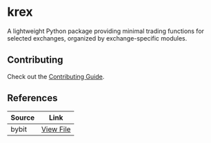 # krex

A lightweight Python package providing minimal trading functions for selected exchanges, organized by exchange-specific modules.

## Contributing

Check out the [Contributing Guide](.github/CONTRIBUTING.md).

## References

| Source        | Link                                                                                                          |
| ------------- | ------------------------------------------------------------------------------------------------------------- |
| bybit         | [View File](https://github.com/bybit-exchange/pybit)                                                          |
